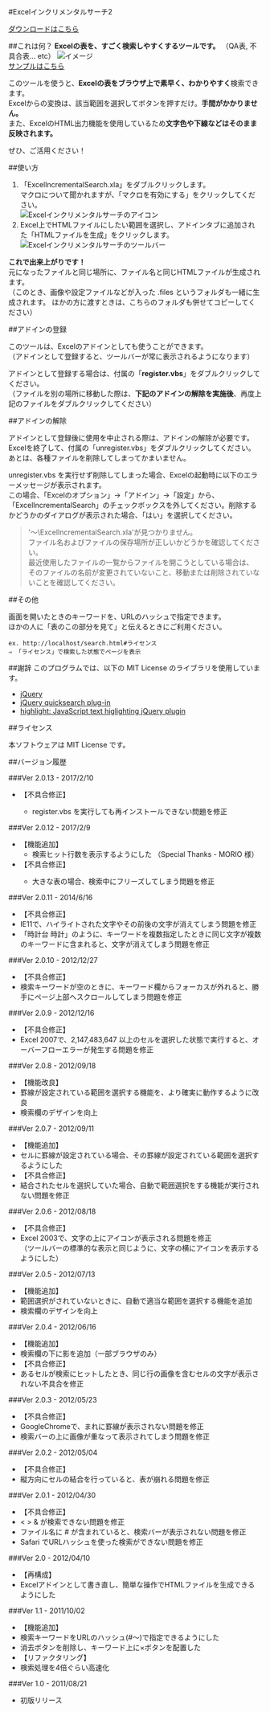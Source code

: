 #Excelインクリメンタルサーチ2

[ダウンロードはこちら](http://hp.vector.co.jp/authors/VA049605/excel_incremental_search/download.html "ダウンロード")

##これは何？
**Excelの表を、すごく検索しやすくするツールです。**
（QA表, 不具合表... etc）
![イメージ](http://hp.vector.co.jp/authors/VA049605/excel_incremental_search/capture.png)  
[サンプルはこちら](http://hp.vector.co.jp/authors/VA049605/excel_incremental_search/sample.htm)

このツールを使うと、**Excelの表をブラウザ上で素早く、わかりやすく**検索できます。  
Excelからの変換は、該当範囲を選択してボタンを押すだけ。**手間がかかりません。**  
また、ExcelのHTML出力機能を使用しているため**文字色や下線などはそのまま反映されます。**

ぜひ、ご活用ください！

##使い方

1. 「ExcelIncrementalSearch.xla」をダブルクリックします。  
マクロについて聞かれますが、「マクロを有効にする」をクリックしてください。  
![Excelインクリメンタルサーチのアイコン](http://hp.vector.co.jp/authors/VA049605/excel_incremental_search/xla_icon.png)
3. Excel上でHTMLファイルにしたい範囲を選択し、アドインタブに追加された「HTMLファイルを生成」をクリックします。  
![Excelインクリメンタルサーチのツールバー](http://hp.vector.co.jp/authors/VA049605/excel_incremental_search/toolbar.png)

**これで出来上がりです！**  
元になったファイルと同じ場所に、ファイル名と同じHTMLファイルが生成されます。  
（このとき、画像や設定ファイルなどが入った .files というフォルダも一緒に生成されます。 ほかの方に渡すときは、こちらのフォルダも併せてコピーしてください）

##アドインの登録

このツールは、Excelのアドインとしても使うことができます。  
（アドインとして登録すると、ツールバーが常に表示されるようになります）  

アドインとして登録する場合は、付属の「**register.vbs**」をダブルクリックしてください。  
（ファイルを別の場所に移動した際は、**下記のアドインの解除を実施後**、再度上記のファイルをダブルクリックしてください）  

##アドインの解除

アドインとして登録後に使用を中止される際は、アドインの解除が必要です。  
Excelを終了して、付属の「unregister.vbs」をダブルクリックしてください。  
あとは、各種ファイルを削除してしまってかまいません。  

unregister.vbs を実行せず削除してしまった場合、Excelの起動時に以下のエラーメッセージが表示されます。  
この場合、「Excelのオプション」→「アドイン」→「設定」から、「ExcelIncrementalSearch」のチェックボックスを外してください。削除するかどうかのダイアログが表示された場合、「はい」を選択してください。
>'～\ExcelIncrementalSearch.xla'が見つかりません。  
>ファイル名およびファイルの保存場所が正しいかどうかを確認してください。  
>最近使用したファイルの一覧からファイルを開こうとしている場合は、
>そのファイルの名前が変更されていないこと、移動または削除されていないことを確認してください。

##その他

画面を開いたときのキーワードを、URLのハッシュで指定できます。  
ほかの人に「表のこの部分を見て」と伝えるときにご利用ください。

    ex. http://localhost/search.html#ライセンス  
    ⇒ 「ライセンス」で検索した状態でページを表示

##謝辞
このプログラムでは、以下の MIT License のライブラリを使用しています。
- [jQuery](http://jquery.com/)
- [jQuery quicksearch plug-in](https://github.com/riklomas/quicksearch#readme)
- [highlight: JavaScript text higlighting jQuery plugin](http://johannburkard.de/blog/programming/javascript/highlight-javascript-text-higlighting-jquery-plugin.html)

##ライセンス

本ソフトウェアは MIT License です。

##バージョン履歴

###Ver 2.0.13 - 2017/2/10

- 【不具合修正】</li>
  - register.vbs を実行しても再インストールできない問題を修正

###Ver 2.0.12 - 2017/2/9

- 【機能追加】
  - 検索ヒット行数を表示するようにした （Special Thanks - MORIO 様）</li>
- 【不具合修正】</li>
  - 大きな表の場合、検索中にフリーズしてしまう問題を修正</li>

###Ver 2.0.11 - 2014/6/16

- 【不具合修正】
 - IE11で、ハイライトされた文字やその前後の文字が消えてしまう問題を修正
 - 「時計台 時計」のように、キーワードを複数指定したときに同じ文字が複数のキーワードに含まれると、文字が消えてしまう問題を修正

###Ver 2.0.10 - 2012/12/27

- 【不具合修正】
 - 検索キーワードが空のときに、キーワード欄からフォーカスが外れると、勝手にページ上部へスクロールしてしまう問題を修正

###Ver 2.0.9 - 2012/12/16

- 【不具合修正】
 - Excel 2007で、2,147,483,647 以上のセルを選択した状態で実行すると、オーバーフローエラーが発生する問題を修正

###Ver 2.0.8 - 2012/09/18

- 【機能改良】
 - 罫線が設定されている範囲を選択する機能を、より確実に動作するように改良
 - 検索欄のデザインを向上

###Ver 2.0.7 - 2012/09/11

- 【機能追加】
 - セルに罫線が設定されている場合、その罫線が設定されている範囲を選択するようにした
- 【不具合修正】
 - 結合されたセルを選択していた場合、自動で範囲選択をする機能が実行されない問題を修正

###Ver 2.0.6 - 2012/08/18

- 【不具合修正】
 - Excel 2003で、文字の上にアイコンが表示される問題を修正  
 （ツールバーの標準的な表示と同じように、文字の横にアイコンを表示するようにした）

###Ver 2.0.5 - 2012/07/13

- 【機能追加】
 - 範囲選択がされていないときに、自動で適当な範囲を選択する機能を追加
 - 検索欄のデザインを向上

###Ver 2.0.4 - 2012/06/16

- 【機能追加】
 - 検索欄の下に影を追加（一部ブラウザのみ）
- 【不具合修正】
 - あるセルが検索にヒットしたとき、同じ行の画像を含むセルの文字が表示されない不具合を修正

###Ver 2.0.3 - 2012/05/23

- 【不具合修正】
 - GoogleChromeで、まれに罫線が表示されない問題を修正
 - 検索バーの上に画像が重なって表示されてしまう問題を修正

###Ver 2.0.2 - 2012/05/04

- 【不具合修正】
 - 縦方向にセルの結合を行っていると、表が崩れる問題を修正

###Ver 2.0.1 - 2012/04/30

- 【不具合修正】
 - < > & が検索できない問題を修正
 - ファイル名に # が含まれていると、検索バーが表示されない問題を修正
 - Safari でURLハッシュを使った検索ができない問題を修正

###Ver 2.0 - 2012/04/10

- 【再構成】
 - Excelアドインとして書き直し、簡単な操作でHTMLファイルを生成できるようにした

###Ver 1.1 - 2011/10/02

- 【機能追加】
 - 検索キーワードをURLのハッシュ(#～)で指定できるようにした
 - 消去ボタンを削除し、キーワード上に×ボタンを配置した
- 【リファクタリング】
 - 検索処理を4倍ぐらい高速化

###Ver 1.0 - 2011/08/21

- 初版リリース

